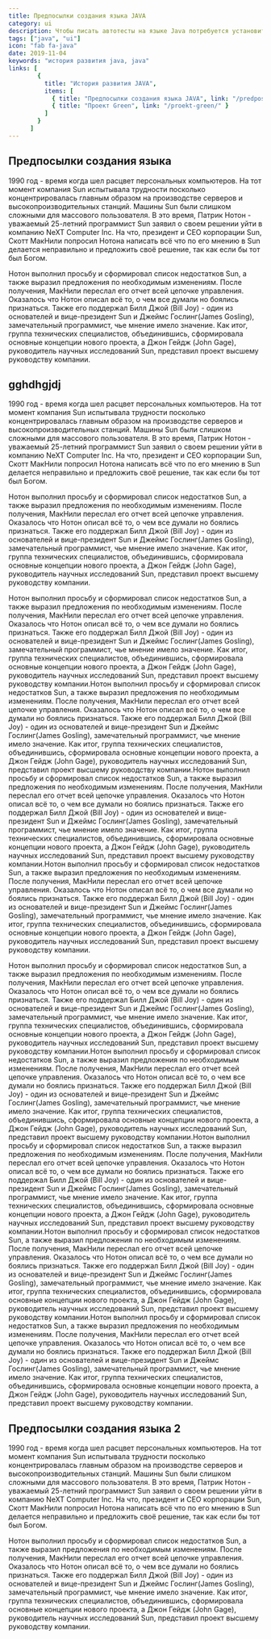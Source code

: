 ```yaml
---
title: Предпосылки создания языка JAVA
category: ui
description: Чтобы писать автотесты на языке Java потребуется установить пакет Oracle JDK или Open JDK. В этой статье мы расскажем в чем между ними различия, что лучше устанавливать, а также пройдемся по шагам для установки и настройке рабочей среды.
tags: ["java", "ui"]
icon: "fab fa-java"
date: 2019-11-04
keywords: "история развития java, java"
links: [
        {
          title: "История развития JAVA",
          items: [
            { title: "Предпосылки создания языка JAVA", link: "/predposylki-sozdaniya-yazyka-java/" },
            { title: "Проект Green", link: "/proekt-green/" }
          ]
        }
      ]
---
```


## Предпосылки создания языка

1990 год - время когда шел расцвет персональных компьютеров. На тот момент компания Sun испытывала трудности посколько концентрировалась главным образом на производстве серверов и высокопроизводительных станций. Машины Sun были слишком сложными для массового пользователя. 
В это время, Патрик Нотон - уважаемый 25-летний программист Sun заявил о своем решении уйти в компанию NeXT Computer Inc. На что, президент и CEO корпорации Sun, Скотт МакНили попросил Нотона написать всё что по его мнению в Sun делается неправильно и предложить своё решение, так как если бы тот был Богом.

Нотон выполнил просьбу и сформировал список недостатков Sun, а также выразил предложения по необходимым изменениям. После получения, МакНили переслал его отчет всей цепочке управления.
Оказалось что Нотон описал всё то, о чем все думали но боялись признаться. Также его поддержал Билл Джой (Bill Joy) - один из основателей и вице-президент Sun и Джеймс Гослинг(James Gosling), замечательный программист, чье мнение имело значение.
Как итог, группа технических специалистов, объединившись, сформировала основные концепции нового проекта, а Джон Гейдж (John Gage), руководитель научных исследований Sun, представил проект высшему руководству компании.



## gghdhgjdj

1990 год - время когда шел расцвет персональных компьютеров. На тот момент компания Sun испытывала трудности посколько концентрировалась главным образом на производстве серверов и высокопроизводительных станций. Машины Sun были слишком сложными для массового пользователя. 
В это время, Патрик Нотон - уважаемый 25-летний программист Sun заявил о своем решении уйти в компанию NeXT Computer Inc. На что, президент и CEO корпорации Sun, Скотт МакНили попросил Нотона написать всё что по его мнению в Sun делается неправильно и предложить своё решение, так как если бы тот был Богом.

Нотон выполнил просьбу и сформировал список недостатков Sun, а также выразил предложения по необходимым изменениям. После получения, МакНили переслал его отчет всей цепочке управления.
Оказалось что Нотон описал всё то, о чем все думали но боялись признаться. Также его поддержал Билл Джой (Bill Joy) - один из основателей и вице-президент Sun и Джеймс Гослинг(James Gosling), замечательный программист, чье мнение имело значение.
Как итог, группа технических специалистов, объединившись, сформировала основные концепции нового проекта, а Джон Гейдж (John Gage), руководитель научных исследований Sun, представил проект высшему руководству компании.

Нотон выполнил просьбу и сформировал список недостатков Sun, а также выразил предложения по необходимым изменениям. После получения, МакНили переслал его отчет всей цепочке управления.
Оказалось что Нотон описал всё то, о чем все думали но боялись признаться. Также его поддержал Билл Джой (Bill Joy) - один из основателей и вице-президент Sun и Джеймс Гослинг(James Gosling), замечательный программист, чье мнение имело значение.
Как итог, группа технических специалистов, объединившись, сформировала основные концепции нового проекта, а Джон Гейдж (John Gage), руководитель научных исследований Sun, представил проект высшему руководству компании.Нотон выполнил просьбу и сформировал список недостатков Sun, а также выразил предложения по необходимым изменениям. После получения, МакНили переслал его отчет всей цепочке управления.
Оказалось что Нотон описал всё то, о чем все думали но боялись признаться. Также его поддержал Билл Джой (Bill Joy) - один из основателей и вице-президент Sun и Джеймс Гослинг(James Gosling), замечательный программист, чье мнение имело значение.
Как итог, группа технических специалистов, объединившись, сформировала основные концепции нового проекта, а Джон Гейдж (John Gage), руководитель научных исследований Sun, представил проект высшему руководству компании.Нотон выполнил просьбу и сформировал список недостатков Sun, а также выразил предложения по необходимым изменениям. После получения, МакНили переслал его отчет всей цепочке управления.
Оказалось что Нотон описал всё то, о чем все думали но боялись признаться. Также его поддержал Билл Джой (Bill Joy) - один из основателей и вице-президент Sun и Джеймс Гослинг(James Gosling), замечательный программист, чье мнение имело значение.
Как итог, группа технических специалистов, объединившись, сформировала основные концепции нового проекта, а Джон Гейдж (John Gage), руководитель научных исследований Sun, представил проект высшему руководству компании.Нотон выполнил просьбу и сформировал список недостатков Sun, а также выразил предложения по необходимым изменениям. После получения, МакНили переслал его отчет всей цепочке управления.
Оказалось что Нотон описал всё то, о чем все думали но боялись признаться. Также его поддержал Билл Джой (Bill Joy) - один из основателей и вице-президент Sun и Джеймс Гослинг(James Gosling), замечательный программист, чье мнение имело значение.
Как итог, группа технических специалистов, объединившись, сформировала основные концепции нового проекта, а Джон Гейдж (John Gage), руководитель научных исследований Sun, представил проект высшему руководству компании.

Нотон выполнил просьбу и сформировал список недостатков Sun, а также выразил предложения по необходимым изменениям. После получения, МакНили переслал его отчет всей цепочке управления.
Оказалось что Нотон описал всё то, о чем все думали но боялись признаться. Также его поддержал Билл Джой (Bill Joy) - один из основателей и вице-президент Sun и Джеймс Гослинг(James Gosling), замечательный программист, чье мнение имело значение.
Как итог, группа технических специалистов, объединившись, сформировала основные концепции нового проекта, а Джон Гейдж (John Gage), руководитель научных исследований Sun, представил проект высшему руководству компании.Нотон выполнил просьбу и сформировал список недостатков Sun, а также выразил предложения по необходимым изменениям. После получения, МакНили переслал его отчет всей цепочке управления.
Оказалось что Нотон описал всё то, о чем все думали но боялись признаться. Также его поддержал Билл Джой (Bill Joy) - один из основателей и вице-президент Sun и Джеймс Гослинг(James Gosling), замечательный программист, чье мнение имело значение.
Как итог, группа технических специалистов, объединившись, сформировала основные концепции нового проекта, а Джон Гейдж (John Gage), руководитель научных исследований Sun, представил проект высшему руководству компании.Нотон выполнил просьбу и сформировал список недостатков Sun, а также выразил предложения по необходимым изменениям. После получения, МакНили переслал его отчет всей цепочке управления.
Оказалось что Нотон описал всё то, о чем все думали но боялись признаться. Также его поддержал Билл Джой (Bill Joy) - один из основателей и вице-президент Sun и Джеймс Гослинг(James Gosling), замечательный программист, чье мнение имело значение.
Как итог, группа технических специалистов, объединившись, сформировала основные концепции нового проекта, а Джон Гейдж (John Gage), руководитель научных исследований Sun, представил проект высшему руководству компании.Нотон выполнил просьбу и сформировал список недостатков Sun, а также выразил предложения по необходимым изменениям. После получения, МакНили переслал его отчет всей цепочке управления.
Оказалось что Нотон описал всё то, о чем все думали но боялись признаться. Также его поддержал Билл Джой (Bill Joy) - один из основателей и вице-президент Sun и Джеймс Гослинг(James Gosling), замечательный программист, чье мнение имело значение.
Как итог, группа технических специалистов, объединившись, сформировала основные концепции нового проекта, а Джон Гейдж (John Gage), руководитель научных исследований Sun, представил проект высшему руководству компании.Нотон выполнил просьбу и сформировал список недостатков Sun, а также выразил предложения по необходимым изменениям. После получения, МакНили переслал его отчет всей цепочке управления.
Оказалось что Нотон описал всё то, о чем все думали но боялись признаться. Также его поддержал Билл Джой (Bill Joy) - один из основателей и вице-президент Sun и Джеймс Гослинг(James Gosling), замечательный программист, чье мнение имело значение.
Как итог, группа технических специалистов, объединившись, сформировала основные концепции нового проекта, а Джон Гейдж (John Gage), руководитель научных исследований Sun, представил проект высшему руководству компании.

## Предпосылки создания языка 2

1990 год - время когда шел расцвет персональных компьютеров. На тот момент компания Sun испытывала трудности посколько концентрировалась главным образом на производстве серверов и высокопроизводительных станций. Машины Sun были слишком сложными для массового пользователя. 
В это время, Патрик Нотон - уважаемый 25-летний программист Sun заявил о своем решении уйти в компанию NeXT Computer Inc. На что, президент и CEO корпорации Sun, Скотт МакНили попросил Нотона написать всё что по его мнению в Sun делается неправильно и предложить своё решение, так как если бы тот был Богом.

Нотон выполнил просьбу и сформировал список недостатков Sun, а также выразил предложения по необходимым изменениям. После получения, МакНили переслал его отчет всей цепочке управления.
Оказалось что Нотон описал всё то, о чем все думали но боялись признаться. Также его поддержал Билл Джой (Bill Joy) - один из основателей и вице-президент Sun и Джеймс Гослинг(James Gosling), замечательный программист, чье мнение имело значение.
Как итог, группа технических специалистов, объединившись, сформировала основные концепции нового проекта, а Джон Гейдж (John Gage), руководитель научных исследований Sun, представил проект высшему руководству компании.


